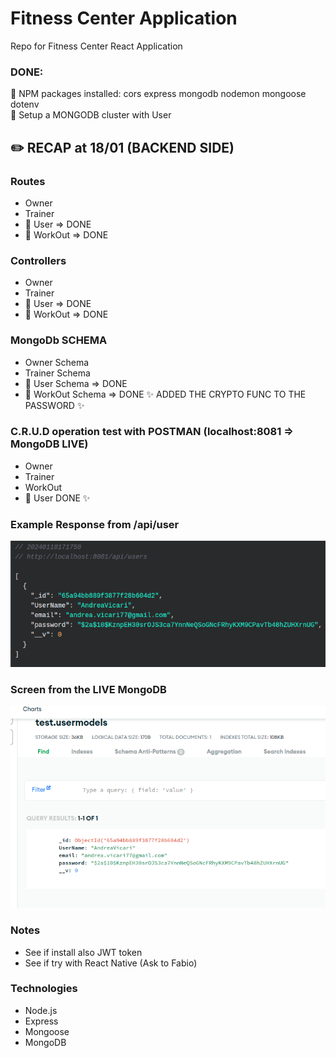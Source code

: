 # Fitness Center Application
Repo for Fitness Center React Application

### DONE:
📌 NPM packages installed: cors express mongodb nodemon mongoose dotenv\
📌 Setup a MONGODB cluster with User

## ✏️ RECAP at 18/01 (BACKEND SIDE)
###  Routes
 * Owner
 * Trainer
 * 📌 User  => DONE
 * 📌 WorkOut  => DONE
### Controllers
 * Owner
 * Trainer
 * 📌 User  => DONE
 * 📌 WorkOut  => DONE
### MongoDb SCHEMA
 * Owner Schema
 * Trainer Schema
 * 📌 User Schema => DONE
 * 📌 WorkOut Schema => DONE ✨ ADDED THE CRYPTO FUNC TO THE PASSWORD ✨
### C.R.U.D operation test with POSTMAN (localhost:8081 => MongoDB LIVE)
 * Owner
 * Trainer
 *  WorkOut
 * 📌 User DONE ✨

### Example Response from /api/user
![Screenshot](https://github.com/Andrea-vicari/Fitness-Center/blob/master/serverRes.png)
### Screen from the LIVE MongoDB
![Screenshot](https://github.com/Andrea-vicari/Fitness-Center/blob/master/MongoDB.png)
### Notes
* See if install also JWT token
* See if try with React Native (Ask to Fabio)

### Technologies
* Node.js
* Express
* Mongoose
* MongoDB
